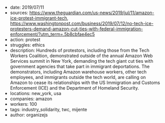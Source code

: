 - date: 2019/07/11
- sources: https://www.theguardian.com/us-news/2019/jul/11/amazon-ice-protest-immigrant-tech, https://www.washingtonpost.com/business/2019/07/12/no-tech-ice-protesters-demand-amazon-cut-ties-with-federal-immigration-enforcement/?utm_term=.5b8cbfae4ec5
- action: protest
- struggles: ethics
- description: Hundreds of protestors, including those from the Tech Workers Coalition, demonstrated outside of the annual Amazon Web Services summit in New York, demanding the tech giant cut ties with government agencies that take part in immigrant deportations. The demonstrators, including Amazon warehouse workers, other tech employees, and immigrants outside the tech world, are calling on Amazon to cease its relationships with the US Immigration and Customs Enforcement (ICE) and the Department of Homeland Security.
- locations: new_york, usa
- companies: amazon
- workers: 100
- tags: industry_solidarity, twc, mijente
- author: organizejs
